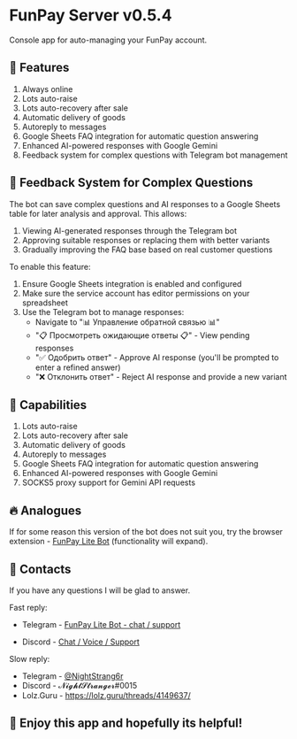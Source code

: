 # FunPay Server v0.5.4

Console app for auto-managing your FunPay account.

## 📌 **Features**

1. Always online
2. Lots auto-raise
3. Lots auto-recovery after sale
4. Automatic delivery of goods
5. Autoreply to messages
6. Google Sheets FAQ integration for automatic question answering
7. Enhanced AI-powered responses with Google Gemini
8. Feedback system for complex questions with Telegram bot management

## 🔄 **Feedback System for Complex Questions**

The bot can save complex questions and AI responses to a Google Sheets table for later analysis and approval. This allows:
1. Viewing AI-generated responses through the Telegram bot
2. Approving suitable responses or replacing them with better variants
3. Gradually improving the FAQ base based on real customer questions

To enable this feature:
1. Ensure Google Sheets integration is enabled and configured
2. Make sure the service account has editor permissions on your spreadsheet
3. Use the Telegram bot to manage responses:
   - Navigate to "📊 Управление обратной связью 📊"
   - "📋 Просмотреть ожидающие ответы 📋" - View pending responses
   - "✅ Одобрить ответ" - Approve AI response (you'll be prompted to enter a refined answer)
   - "❌ Отклонить ответ" - Reject AI response and provide a new variant

## 🤖 **Capabilities**

1. Lots auto-raise
2. Lots auto-recovery after sale
3. Automatic delivery of goods
4. Autoreply to messages
5. Google Sheets FAQ integration for automatic question answering
6. Enhanced AI-powered responses with Google Gemini
7. SOCKS5 proxy support for Gemini API requests

## 🔥 Analogues
If for some reason this version of the bot does not suit you, try the browser extension - [FunPay Lite Bot](https://chrome.google.com/webstore/detail/funpay-lite-bot/amicfiagmpbgfiiopieeemlkblfeeeip) (functionality will expand).

## 📧 Contacts
If you have any questions I will be glad to answer.

Fast reply:

- Telegram - [FunPay Lite Bot - chat / support](https://t.me/fplite)

- Discord - [Chat / Voice / Support](https://discord.com/invite/TFfGGNzU4R)

Slow reply:

- Telegram - [@NightStrang6r](https://t.me/NightStrang6r)
- Discord - 𝓝𝓲𝓰𝓱𝓽𝓢𝓽𝓻𝓪𝓷𝓰𝓮𝓻#0015
- Lolz.Guru - https://lolz.guru/threads/4149637/

## 🎉 Enjoy this app and hopefully its helpful!